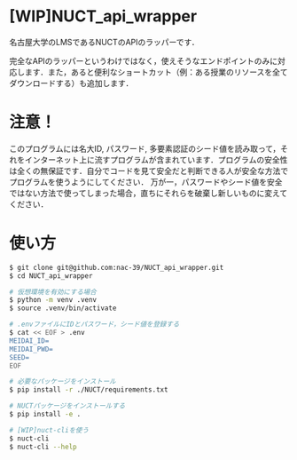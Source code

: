 # [WIP]NUCT_api_wrapper

名古屋大学のLMSであるNUCTのAPIのラッパーです．

完全なAPIのラッパーというわけではなく，使えそうなエンドポイントのみに対応します．また，あると便利なショートカット（例：ある授業のリソースを全てダウンロードする）も追加します．

# 注意！

このプログラムには名大ID, パスワード, 多要素認証のシード値を読み取って，それをインターネット上に流すプログラムが含まれています．プログラムの安全性は全くの無保証です．自分でコードを見て安全だと判断できる人が安全な方法でプログラムを使うようにしてください．
万が一，パスワードやシード値を安全ではない方法で使ってしまった場合，直ちにそれらを破棄し新しいものに変えてください．

# 使い方
```bash
$ git clone git@github.com:nac-39/NUCT_api_wrapper.git
$ cd NUCT_api_wrapper

# 仮想環境を有効にする場合
$ python -m venv .venv
$ source .venv/bin/activate

# .envファイルにIDとパスワード，シード値を登録する
$ cat << EOF > .env
MEIDAI_ID=
MEIDAI_PWD=
SEED=
EOF

# 必要なパッケージをインストール
$ pip install -r ./NUCT/requirements.txt

# NUCTパッケージをインストールする
$ pip install -e .

# [WIP]nuct-cliを使う
$ nuct-cli
$ nuct-cli --help
```